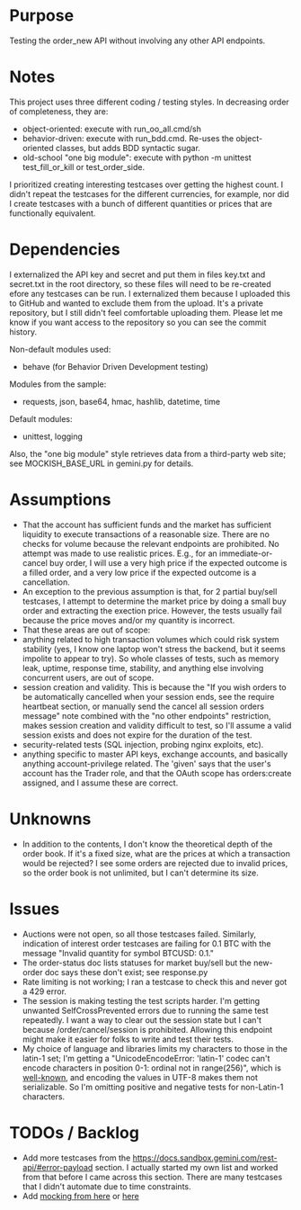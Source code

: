 # Purpose

Testing the order_new API without involving any other API endpoints.

# Notes

This project uses three different coding / testing styles. In decreasing order of completeness, they are:
* object-oriented: execute with run_oo_all.cmd/sh
* behavior-driven: execute with run_bdd.cmd. Re-uses the object-oriented classes, but adds BDD syntactic sugar.
* old-school "one big module": execute with python -m unittest test_fill_or_kill or test_order_side.

I prioritized creating interesting testcases over getting the highest count. I didn't repeat the testcases for the different currencies, for example, nor did I create testcases with a bunch of different quantities or prices that are functionally equivalent.

# Dependencies

I externalized the API key and secret and put them in files key.txt and secret.txt in the root directory, so these files will need to be re-created efore any testcases can be run. I externalized them because I uploaded this to GitHub and wanted to exclude them from the upload. It's a private repository, but I still didn't feel comfortable uploading them. Please let me know if you want access to the repository so you can see the commit history.

Non-default modules used:
* behave (for Behavior Driven Development testing)

Modules from the sample:
* requests, json, base64, hmac, hashlib, datetime, time

Default modules:
* unittest, logging

Also, the "one big module" style retrieves data from a third-party web site; see MOCKISH_BASE_URL in gemini.py for details.

# Assumptions

* That the account has sufficient funds and the market has sufficient liquidity to execute transactions of a reasonable size. There are no checks for volume because the relevant endpoints are prohibited. No attempt was made to use realistic prices. E.g., for an immediate-or-cancel buy order, I will use a very high price if the expected outcome is a filled order, and a very low price if the expected outcome is a cancellation.
* An exception to the previous assumption is that, for 2 partial buy/sell testcases, I attempt to determine the market price by doing a small buy order and extracting the exection price. However, the tests usually fail because the price moves and/or my quantity is incorrect.
* That these areas are out of scope:
 * anything related to high transaction volumes which could risk system stability (yes, I know one laptop won't stress the backend, but it seems impolite to appear to try). So whole classes of tests, such as memory leak, uptime, response time, stability, and anything else involving concurrent users, are out of scope.
  * session creation and validity. This is because the "If you wish orders to be automatically cancelled when your session ends, see the require heartbeat section, or manually send the cancel all session orders message" note combined with the "no other endpoints" restriction, makes session creation and validity difficult to test, so I'll assume a valid session exists and does not expire for the duration of the test.
 * security-related tests (SQL injection, probing nginx exploits, etc). 
 * anything specific to master API keys, exchange accounts, and basically anything account-privilege related. The 'given' says that the user's account has the Trader role, and that the OAuth scope has orders:create assigned, and I assume these are correct.

# Unknowns

* In addition to the contents, I don't know the theoretical depth of the order book. If it's a fixed size, what are the prices at which a transaction would be rejected? I see some orders are rejected due to invalid prices, so the order book is not unlimited, but I can't determine its size.

# Issues

* Auctions were not open, so all those testcases failed. Similarly, indication of interest order testcases are failing for 0.1 BTC with the message "Invalid quantity for symbol BTCUSD: 0.1."
* The order-status doc lists statuses for market buy/sell but the new-order doc says these don't exist; see response.py
* Rate limiting is not working; I ran a testcase to check this and never got a 429 error.
* The session is making testing the test scripts harder. I'm getting unwanted SelfCrossPrevented errors due to running the same test repeatedly. I want a way to clear out the session state but I can't because /order/cancel/session is prohibited. Allowing this endpoint might make it easier for folks to write and test their tests.
* My choice of language and libraries limits my characters to those in the latin-1 set; I'm getting a "UnicodeEncodeError: 'latin-1' codec can't encode characters in position 0-1: ordinal not in range(256)", which is [well-known](https://stackoverflow.com/questions/34618149/post-unicode-string-to-web-service-using-python-requests-library), and encoding the values in UTF-8 makes them not serializable. So I'm omitting positive and negative tests for non-Latin-1 characters.

# TODOs / Backlog

* Add more testcases from the https://docs.sandbox.gemini.com/rest-api/#error-payload section. I actually started my own list and worked from that before I came across this section. There are many testcases that I didn't automate due to time constraints.
* Add [mocking from here](https://realpython.com/testing-third-party-apis-with-mocks/) or [here](https://mydeveloperplanet.com/2020/03/11/how-to-mock-a-rest-api-in-python/) 
